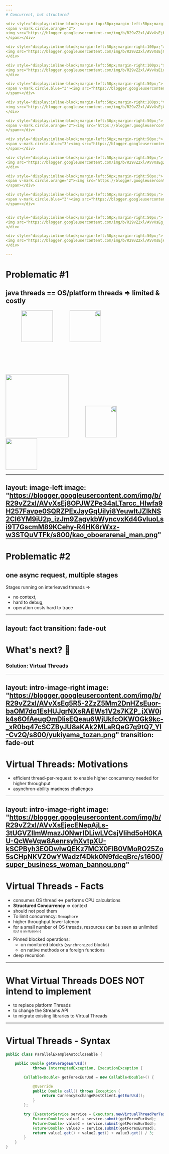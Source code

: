 ```yaml
---
---
# Concurrent, but structured

<div style="display:inline-block;margin-top:50px;margin-left:50px;margin-right:50px;">
<span v-mark.circle.orange="2">
<img src="https://blogger.googleusercontent.com/img/b/R29vZ2xl/AVvXsEjb3QQrxjQw6d5lCxlcuoDrVo9pCNEv3ICTt-7wZy26I2i8tvkfaNRNIs7067Cur0Sx8aVBlGhU83eR_0K6-HwXQOKMADag6wq7T6BzZhJow2taWkjon3vsUcgK3nINvtuH6vF2O8hbdZg/s800/dance_breakdance_thomas_flair.png" width="100"/>
</span></div>

<div style="display:inline-block;margin-left:50px;margin-right:100px;">
<img src="https://blogger.googleusercontent.com/img/b/R29vZ2xl/AVvXsEjCmNwdQXDQs8maV4u1aIxJLi1TD3QnfMMEJMPsWYR0dGqinoA18nOq14Cv58j0j2_7Fx_pY5hWkcjAqK23Cbq53y9qgUJ-Qvt_xyV0E7zzjRnZfND4ASKDqY8QhvcYG8hNBgrU7mHZX049/s800/smartphone_girl_stand_smile.pngn" width="80"/> 
</div>

<div style="display:inline-block;margin-left:50px;margin-right:100px;">
<img src="https://blogger.googleusercontent.com/img/b/R29vZ2xl/AVvXsEiolGywfabiOTNi-u4XEluOU1yqsD_Wkxp3d1B7UdKwjCIa2r2EBJ_YGXS1DchLHIlMGi0MVyMe6Rr5qz641mHs1Wrspz96ANQSWltp2uFZp7HQToBWlQTlg4irGwINo4IbPRbAOM9Adr_G/s1004/sagyouin_stand_smartphone_woman.png" width="50" /> 
</div>

<div style="display:inline-block;margin-left:50px;margin-right:50px;">
<span v-mark.circle.blue="3"><img src="https://blogger.googleusercontent.com/img/b/R29vZ2xl/AVvXsEhjM4hoQeC9PlJv2Zgj-W65G6LdjFZvjzH7zIoLZjjUJU-wbBiF3MVhrYVLx7GhU_9y9TcYHiQcRoOQ1125cxGxz_uuuXWkjxpL5YQqV2Jm6g7XGeA164aaCHEfj0kbWi9WszV0kbs5JKvB/s800/sports_capoeira_man.png" width="100" /> 
</span></div>

<div style="display:inline-block;margin-left:50px;margin-right:100px;">
<img src="https://blogger.googleusercontent.com/img/b/R29vZ2xl/AVvXsEjCmNwdQXDQs8maV4u1aIxJLi1TD3QnfMMEJMPsWYR0dGqinoA18nOq14Cv58j0j2_7Fx_pY5hWkcjAqK23Cbq53y9qgUJ-Qvt_xyV0E7zzjRnZfND4ASKDqY8QhvcYG8hNBgrU7mHZX049/s800/smartphone_girl_stand_smile.pngn" width="80"/> 
</div>

<div style="display:inline-block;margin-left:50px;margin-right:50px;">
<span v-mark.circle.orange="2"><img src="https://blogger.googleusercontent.com/img/b/R29vZ2xl/AVvXsEh_Kg5SRLOw0R_V7e2wKx2m62pLDe15CuUpKBhpmzC4PRkHA-HGz3wMsY4VGCoiLuPmyh7s6wZSPSnxp2GrQbolHQ9Uu-lPXPYg1luEH1Wn3JLVVACjF53pCfXVFBdvFexeNgzgVKlDWqF5/s800/music_air_guitar.png" width="100"/>
</span></div>

<div style="display:inline-block;margin-left:50px;margin-right:50px;">
<span v-mark.circle.blue="3"><img src="https://blogger.googleusercontent.com/img/b/R29vZ2xl/AVvXsEhjM4hoQeC9PlJv2Zgj-W65G6LdjFZvjzH7zIoLZjjUJU-wbBiF3MVhrYVLx7GhU_9y9TcYHiQcRoOQ1125cxGxz_uuuXWkjxpL5YQqV2Jm6g7XGeA164aaCHEfj0kbWi9WszV0kbs5JKvB/s800/sports_capoeira_man.png" width="100" /> 
</span></div>

<div style="display:inline-block;margin-left:50px;margin-right:50px;">
<img src="https://blogger.googleusercontent.com/img/b/R29vZ2xl/AVvXsEg2OmuUmon0A2PrhwXAUI_xHMw3ZqaQ8APFia-NjpipPWhbZslK6KHbhjHtUIc_8KcWy0XEC3FVRMFbAw_MP-3Pg3jijZZny8mJ2GzcEXFDuRsQ_VPGDZcwtFTpLsee2-0vYi_NHsxA3TmY/s800/smartphone_schoolboy_stand.png" width="80"/> 
</div>

<div style="display:inline-block;margin-left:50px;margin-right:50px;">
<span v-mark.circle.orange="2"><img src="https://blogger.googleusercontent.com/img/b/R29vZ2xl/AVvXsEhLWmGz9CCSpcA7OHjg_pikqolexw9tlCQ1TJz492ymi_cSxTNbznqsxI_WwO1ozbYB2ealv6VL7soEYEUCwUCIyyqGUC8x7l30Bdc3E_OJFZYLQZ0bx3XmzBhFMKyWm7lWG8hOBcB2tq7T/s800/dance_breakdance_windmill.png" width="100"/>
</span></div>

<div style="display:inline-block;margin-left:50px;margin-right:50px;">
<span v-mark.circle.blue="3"><img src="https://blogger.googleusercontent.com/img/b/R29vZ2xl/AVvXsEhjM4hoQeC9PlJv2Zgj-W65G6LdjFZvjzH7zIoLZjjUJU-wbBiF3MVhrYVLx7GhU_9y9TcYHiQcRoOQ1125cxGxz_uuuXWkjxpL5YQqV2Jm6g7XGeA164aaCHEfj0kbWi9WszV0kbs5JKvB/s800/sports_capoeira_man.png" width="100" /> 
</span></div>


<div style="display:inline-block;margin-left:50px;margin-right:50px;">
<img src="https://blogger.googleusercontent.com/img/b/R29vZ2xl/AVvXsEg_BltzFNEzwK7mficpTSpgFmn5YNSyyCqAwsVQOl1_D_wjYTnjZjP0ectr68bSwhEMpR9wv9ZPEp-sSUydg5xv5memtMatjYBFcZIZov9D3c0ZrXTNXjJgrLbUTBmj7nODmvkLWGh5K3-j/s800/smartphone_man_stand.png" width="80"/> 
</div>

<div style="display:inline-block;margin-left:50px;margin-right:50px;">
<img src="https://blogger.googleusercontent.com/img/b/R29vZ2xl/AVvXsEjAeGNeOpV8DhSfyIY29t8yrzJZGO_rzNrBBQwlot4jtJ8Fuyy-eIfxLQ1ojuqg4RyFlurEH0fdu0P_JdHcIgvOx1vbast3ml7JDxlC2snHadlbZVyrHLM8mamGwAP3E86Y7KAT_VSnv8lj/s800/sleep_animal_cat.png" width="100" /> 
</div>

---
```

# Problematic #1
## java threads == OS/platform threads => limited & costly

<div style="display:inline-block;margin-left:50px;margin-right:50px;">
<img src="https://blogger.googleusercontent.com/img/b/R29vZ2xl/AVvXsEiAMlN6d4lRuRRRuv7pGjuVW2KCdG2aGzYVSMyUuISgp0R9UEQMtigmNhOB5zvv28UuRvnb1_2OPVx9oyo0_vg7taf9L6_ZLlQBGp5uq0scNzc5nOyAshalLbwpsX-bfwzomPCeTNx1gHXs/s800/computer_server_chara1_normal.png" width="100">
</div>

<div style="display:inline-block;margin-right:50px;">
<img src="https://blogger.googleusercontent.com/img/b/R29vZ2xl/AVvXsEjgjXr0iBmnvE79s3AxeQsmWnc41BArK-VeFo668bsTwkdsh9jTW3yzVKcZFMP7NJku9aRGXUGwXGVNDyrT0eOg3E0GIaToxEHpvFGNldKWkKhkZL_IXiQwwwPWxgjtfwu54u6kgrkOvHAk/s800/kinshi_pool_hashiru.png" width="100" style="transform: scaleX(-1);" />
</div>

<div style="display:inline-block;margin-top:100px;margin-right:50px;">
<img src="https://blogger.googleusercontent.com/img/b/R29vZ2xl/AVvXsEiPjEZKnUb5Zfv6weHMWanGZ9nFbWuQP3cXKDcwKWBEuDc6WFCWAK_VJyuJ9NTHNgXk1gBC9GiAYjdLCZmSbymcWgX9AHYzqUikjZ9iIzivVsPBpeE4SdV06G8HlUELX8watBaKnK8Z6v8/s800/kids_pool.png" width="200" />
</div>

 <div style="display:inline-block;margin-right:50px;">
<img src="https://blogger.googleusercontent.com/img/b/R29vZ2xl/AVvXsEgcGz7TpqCSxa-h0OFWGf1Kwo8J8x8MuAZpsFCI9mo51C3k4TB14PQEwgMcTK1H854_BfBuzXEZfXGH3rzjlg2QMqimDqc9q3wBTe7IfV8ZFEyaPUGBOPqeuq_4Hioe8zhEGlM45Jd4p9eb/s800/pool_run_kodomo.png" width="100" style="transform: scaleX(-1);" />
</div>

 <div style="display:inline-block;">
<img src="https://blogger.googleusercontent.com/img/b/R29vZ2xl/AVvXsEgm7j4O9Fre9FhRX8tdlNhppCwhjAkoOPtG4s0-j8ClpkGFCix3cpZ9Kys7usPGEpOBmGGTZ70wgZSJEXKog8MP_BV0JJIHYEV9zPfjdJnOiWV2eWiCIZcMMP5-Wfyiv5r9caNxvFAm0Mg/s800/cafe_coffee_cup.png" width="100" />
</div>

---
layout: image-left
image: "https://blogger.googleusercontent.com/img/b/R29vZ2xl/AVvXsEj8OPJWZPe34aLTarcc_Hlwfa9H257Favpe0SQRZPExJayGqUilyi8YeuwltJZlkNS2CI6YM9iU2p_izJm9ZagvkbWyncvxKd4GvIuoLsi9T7GscmM89KCehy-R4HK6rWxz-w3STQuVTFk/s800/kao_oboerarenai_man.png"
---
# Problematic #2
## one async request, multiple stages

Stages running on interleaved threads => 
- no context, 
- hard to debug, 
- operation costs hard to trace

---
layout: fact
transition: fade-out
---

# What's next?  🤔
### Solution: Virtual Threads
---
layout: intro-image-right
image: "https://blogger.googleusercontent.com/img/b/R29vZ2xl/AVvXsEg5R5-2ZzZ5Mm2DnHZsEuor-baOM7dq1EsHUJgrNXsRAEWs1V2s7KZP_jXW0jk4s6OfAeugOmDIisEQeau6WjUkfcOKWOGk9kc-_xR0bq47cSCZByJU8aKAk2MLaRQeG7q9tQ7_Yl-Cv2Q/s800/yukiyama_tozan.png"
transition: fade-out
---
# Virtual Threads: Motivations

- efficient thread-per-request: to enable higher concurrency needed for higher throughput
- asynchron-ability ~~madness~~ challenges

---
layout: intro-image-right
image: "https://blogger.googleusercontent.com/img/b/R29vZ2xl/AVvXsEjecENepAjLs-3tUGVZIlmWmazJ0NwrIDLiwLVCsjVIihd5oH0KAU-QcWeVqw8AenrsyhXvtpXU-kSCPByh3EODwIwQEKz7MCX0FlB0VMoRO25Zo5sCHpNKVZ0wYWadzf4Dkk0N9fdcqBrc/s1600/super_business_woman_bannou.png"
---
# Virtual Threads - Facts

- consumes OS thread <=> performs CPU calculations
- **Structured Concurrency** => context
- should not pool them
- To limit concurrency: `Semaphore`
- higher throughput <mdi-check-outline class="text-green-400" /> lower latency<mdi-close-outline class="text-red-400" />
- for a small number of OS threads, resources can be seen as unlimited <sup><sup>(But is an illusion✨)</sup></sup>
- Pinned blocked operations:
    - on monitored blocks (`synchronized` blocks)
    - on native methods or a foreign functions
- deep recursion
---
# What Virtual Threads DOES NOT intend to implement <mdi-close-outline class="text-red-400" />

- to replace platform Threads
- to change the Streams API
- to migrate existing libraries to Virtual Threads

---
# Virtual Threads - Syntax

```java {maxHeight:'100px'}
public class ParallelExampleAutoCloseable {

    public Double getAverageEurUsd()
            throws InterruptedException, ExecutionException {

        Callable<Double> getForexEurUsd = new Callable<Double>() {

            @Override
            public Double call() throws Exception {
                return CurrencyExchangeRestClient.getEurUsd();
            }
        };

        try (ExecutorService service = Executors.newVirtualThreadPerTaskExecutor();) {
            Future<Double> value1 = service.submit(getForexEurUsd);
            Future<Double> value2 = service.submit(getForexEurUsd);
            Future<Double> value3 = service.submit(getForexEurUsd);
            return value1.get() + value2.get() + value3.get() / 3;
        }
    }
}
```


